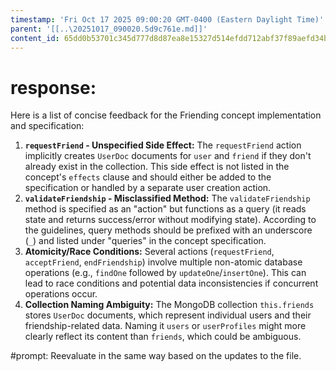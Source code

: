 ```yaml
---
timestamp: 'Fri Oct 17 2025 09:00:20 GMT-0400 (Eastern Daylight Time)'
parent: '[[..\20251017_090020.5d9c761e.md]]'
content_id: 65dd0b53701c345d777d8d87ea8e15327d514efdd712abf37f89aefd34b3f82a
---
```


# response:

Here is a list of concise feedback for the Friending concept implementation and specification:

1. **`requestFriend` - Unspecified Side Effect:** The `requestFriend` action implicitly creates `UserDoc` documents for `user` and `friend` if they don't already exist in the collection. This side effect is not listed in the concept's `effects` clause and should either be added to the specification or handled by a separate user creation action.
2. **`validateFriendship` - Misclassified Method:** The `validateFriendship` method is specified as an "action" but functions as a query (it reads state and returns success/error without modifying state). According to the guidelines, query methods should be prefixed with an underscore (`_`) and listed under "queries" in the concept specification.
3. **Atomicity/Race Conditions:** Several actions (`requestFriend`, `acceptFriend`, `endFriendship`) involve multiple non-atomic database operations (e.g., `findOne` followed by `updateOne`/`insertOne`). This can lead to race conditions and potential data inconsistencies if concurrent operations occur.
4. **Collection Naming Ambiguity:** The MongoDB collection `this.friends` stores `UserDoc` documents, which represent individual users and their friendship-related data. Naming it `users` or `userProfiles` might more clearly reflect its content than `friends`, which could be ambiguous.

\#prompt: Reevaluate in the same way based on the updates to the file.
